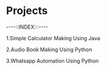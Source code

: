 # Projects

----::INDEX:::----

1.Simple Calculator Making Using Java

2.Audio Book Making Using Python

3.Whatsapp Automation Using Python
